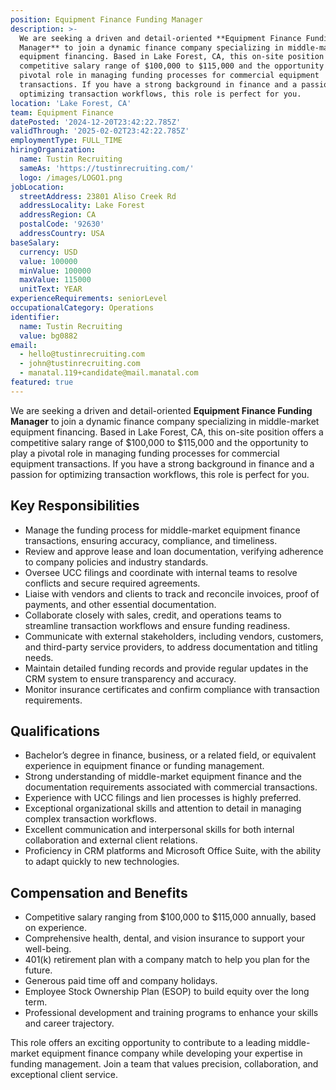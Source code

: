 ```yaml
---
position: Equipment Finance Funding Manager
description: >-
  We are seeking a driven and detail-oriented **Equipment Finance Funding
  Manager** to join a dynamic finance company specializing in middle-market
  equipment financing. Based in Lake Forest, CA, this on-site position offers a
  competitive salary range of $100,000 to $115,000 and the opportunity to play a
  pivotal role in managing funding processes for commercial equipment
  transactions. If you have a strong background in finance and a passion for
  optimizing transaction workflows, this role is perfect for you.
location: 'Lake Forest, CA'
team: Equipment Finance
datePosted: '2024-12-20T23:42:22.785Z'
validThrough: '2025-02-02T23:42:22.785Z'
employmentType: FULL_TIME
hiringOrganization:
  name: Tustin Recruiting
  sameAs: 'https://tustinrecruiting.com/'
  logo: /images/LOGO1.png
jobLocation:
  streetAddress: 23801 Aliso Creek Rd
  addressLocality: Lake Forest
  addressRegion: CA
  postalCode: '92630'
  addressCountry: USA
baseSalary:
  currency: USD
  value: 100000
  minValue: 100000
  maxValue: 115000
  unitText: YEAR
experienceRequirements: seniorLevel
occupationalCategory: Operations
identifier:
  name: Tustin Recruiting
  value: bg0882
email:
  - hello@tustinrecruiting.com
  - john@tustinrecruiting.com
  - manatal.119+candidate@mail.manatal.com
featured: true
---
```


We are seeking a driven and detail-oriented **Equipment Finance Funding Manager** to join a dynamic finance company specializing in middle-market equipment financing. Based in Lake Forest, CA, this on-site position offers a competitive salary range of $100,000 to $115,000 and the opportunity to play a pivotal role in managing funding processes for commercial equipment transactions. If you have a strong background in finance and a passion for optimizing transaction workflows, this role is perfect for you.

## Key Responsibilities
- Manage the funding process for middle-market equipment finance transactions, ensuring accuracy, compliance, and timeliness.
- Review and approve lease and loan documentation, verifying adherence to company policies and industry standards.
- Oversee UCC filings and coordinate with internal teams to resolve conflicts and secure required agreements.
- Liaise with vendors and clients to track and reconcile invoices, proof of payments, and other essential documentation.
- Collaborate closely with sales, credit, and operations teams to streamline transaction workflows and ensure funding readiness.
- Communicate with external stakeholders, including vendors, customers, and third-party service providers, to address documentation and titling needs.
- Maintain detailed funding records and provide regular updates in the CRM system to ensure transparency and accuracy.
- Monitor insurance certificates and confirm compliance with transaction requirements.

## Qualifications
- Bachelor’s degree in finance, business, or a related field, or equivalent experience in equipment finance or funding management.
- Strong understanding of middle-market equipment finance and the documentation requirements associated with commercial transactions.
- Experience with UCC filings and lien processes is highly preferred.
- Exceptional organizational skills and attention to detail in managing complex transaction workflows.
- Excellent communication and interpersonal skills for both internal collaboration and external client relations.
- Proficiency in CRM platforms and Microsoft Office Suite, with the ability to adapt quickly to new technologies.

## Compensation and Benefits
- Competitive salary ranging from $100,000 to $115,000 annually, based on experience.
- Comprehensive health, dental, and vision insurance to support your well-being.
- 401(k) retirement plan with a company match to help you plan for the future.
- Generous paid time off and company holidays.
- Employee Stock Ownership Plan (ESOP) to build equity over the long term.
- Professional development and training programs to enhance your skills and career trajectory.

This role offers an exciting opportunity to contribute to a leading middle-market equipment finance company while developing your expertise in funding management. Join a team that values precision, collaboration, and exceptional client service.
















